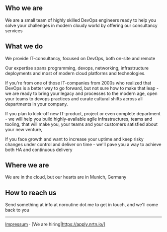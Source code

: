 ## Who we are

We are a small team of highly skilled DevOps engineers ready to help you solve your challenges in modern cloudy world by offering our consultancy services

## What we do
We provide IT-consultancy, focused on DevOps, both on-site and remote

Our expertise spans programming, devops, networking, infrastructure deployments and most of modern cloud platforms and technologies.

If you're from one of those IT-companies from 2000s who realized that DevOps is a better way to go forward, but not sure how to make that leap - we are ready to bring your legacy and processes to the modern age, open your teams to devops practices and curate cultural shifts across all departments in your company.

If you plan to kick-off new IT-product, project or even complete department - we will help you build highly-available agile infrastructures, teams and tooling, that will make you, your teams and your customers satisfied about your new venture,

If you face growth and want to increase your uptime and keep risky changes under control and deliver on time - we'll pave you a way to achieve both HA and continuous delivery

## Where we are

We are in the cloud, but our hearts are in Munich, Germany

## How to reach us
Send something at info at noroutine dot me to get in touch, and we'll come back to you

---
[Impressum](impressum.html) · [We are hiring|https://apply.nrtn.io/]
